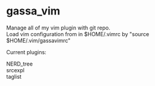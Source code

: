 gassa_vim
=========

Manage all of my vim plugin with git repo. <br />
Load vim configuration from in $HOME/.vimrc by "source $HOME/.vim/gassavimrc" <br />

<p>
Current plugins: <br />

NERD_tree <br />
srcexpl  <br />
taglist <br />
</p>
